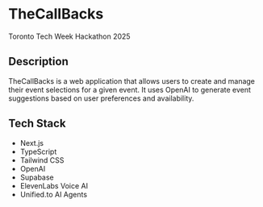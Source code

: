 # TheCallBacks
Toronto Tech Week Hackathon 2025

## Description
TheCallBacks is a web application that allows users to create and manage their event selections for a given event. It uses OpenAI to generate event suggestions based on user preferences and availability. 

## Tech Stack
- Next.js
- TypeScript
- Tailwind CSS
- OpenAI
- Supabase
- ElevenLabs Voice AI
- Unified.to AI Agents

